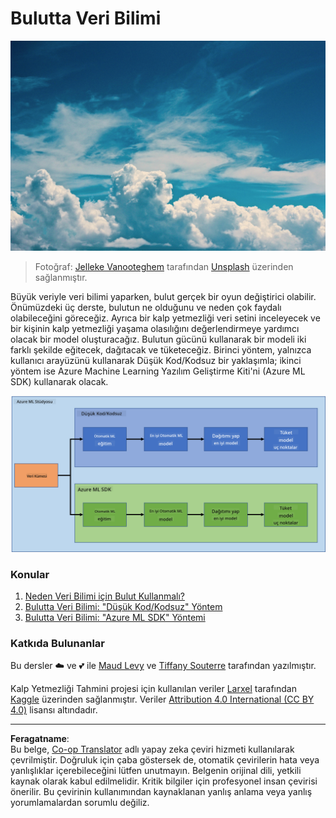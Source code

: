 <!--
CO_OP_TRANSLATOR_METADATA:
{
  "original_hash": "8dfe141a0f46f7d253e07f74913c7f44",
  "translation_date": "2025-08-28T10:37:01+00:00",
  "source_file": "5-Data-Science-In-Cloud/README.md",
  "language_code": "tr"
}
-->
# Bulutta Veri Bilimi

![cloud-picture](../../../translated_images/cloud-picture.f5526de3c6c6387b2d656ba94f019b3352e5e3854a78440e4fb00c93e2dea675.tr.jpg)

> Fotoğraf: [Jelleke Vanooteghem](https://unsplash.com/@ilumire) tarafından [Unsplash](https://unsplash.com/s/photos/cloud?orientation=landscape) üzerinden sağlanmıştır.

Büyük veriyle veri bilimi yaparken, bulut gerçek bir oyun değiştirici olabilir. Önümüzdeki üç derste, bulutun ne olduğunu ve neden çok faydalı olabileceğini göreceğiz. Ayrıca bir kalp yetmezliği veri setini inceleyecek ve bir kişinin kalp yetmezliği yaşama olasılığını değerlendirmeye yardımcı olacak bir model oluşturacağız. Bulutun gücünü kullanarak bir modeli iki farklı şekilde eğitecek, dağıtacak ve tüketeceğiz. Birinci yöntem, yalnızca kullanıcı arayüzünü kullanarak Düşük Kod/Kodsuz bir yaklaşımla; ikinci yöntem ise Azure Machine Learning Yazılım Geliştirme Kiti'ni (Azure ML SDK) kullanarak olacak.

![project-schema](../../../translated_images/project-schema.420e56d495624541eaecf2b737f138c86fb7d8162bb1c0bf8783c350872ffc4d.tr.png)

### Konular

1. [Neden Veri Bilimi için Bulut Kullanmalı?](17-Introduction/README.md)
2. [Bulutta Veri Bilimi: "Düşük Kod/Kodsuz" Yöntem](18-Low-Code/README.md)
3. [Bulutta Veri Bilimi: "Azure ML SDK" Yöntemi](19-Azure/README.md)

### Katkıda Bulunanlar
Bu dersler ☁️ ve 💕 ile [Maud Levy](https://twitter.com/maudstweets) ve [Tiffany Souterre](https://twitter.com/TiffanySouterre) tarafından yazılmıştır.

Kalp Yetmezliği Tahmini projesi için kullanılan veriler [
Larxel](https://www.kaggle.com/andrewmvd) tarafından [Kaggle](https://www.kaggle.com/andrewmvd/heart-failure-clinical-data) üzerinden sağlanmıştır. Veriler [Attribution 4.0 International (CC BY 4.0)](https://creativecommons.org/licenses/by/4.0/) lisansı altındadır.

---

**Feragatname**:  
Bu belge, [Co-op Translator](https://github.com/Azure/co-op-translator) adlı yapay zeka çeviri hizmeti kullanılarak çevrilmiştir. Doğruluk için çaba göstersek de, otomatik çevirilerin hata veya yanlışlıklar içerebileceğini lütfen unutmayın. Belgenin orijinal dili, yetkili kaynak olarak kabul edilmelidir. Kritik bilgiler için profesyonel insan çevirisi önerilir. Bu çevirinin kullanımından kaynaklanan yanlış anlama veya yanlış yorumlamalardan sorumlu değiliz.